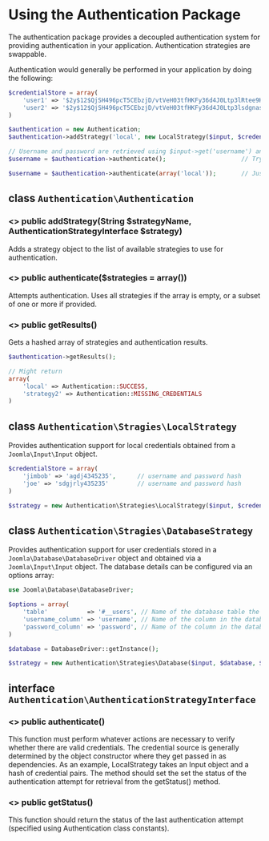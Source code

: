 # Using the Authentication Package

The authentication package provides a decoupled authentication system for providing authentication in your 
application.  Authentication strategies are swappable.

Authentication would generally be performed in your application by doing the following:

```php
$credentialStore = array(
	'user1' => '$2y$12$QjSH496pcT5CEbzjD/vtVeH03tfHKFy36d4J0Ltp3lRtee9HDxY3K',
	'user2' => '$2y$12$QjSH496pcT5CEbzjD/vtVeH03tfHKFy36d4J0Ltp3lsdgnasdfasd'
)

$authentication = new Authentication;
$authentication->addStrategy('local', new LocalStrategy($input, $credentialStore));

// Username and password are retrieved using $input->get('username') and $input->get('password') respectively.
$username = $authentication->authenticate();                     // Try all strategies

$username = $authentication->authenticate(array('local'));       // Just use the 'local' strategy
```



## class `Authentication\Authentication`

### <> public addStrategy(String $strategyName, AuthenticationStrategyInterface $strategy)

Adds a strategy object to the list of available strategies to use for authentication.


### <> public authenticate($strategies = array())

Attempts authentication.  Uses all strategies if the array is empty, or a subset of one or more if provided.


### <> public getResults()

Gets a hashed array of strategies and authentication results.

```php
$authentication->getResults();

// Might return
array(
	'local' => Authentication::SUCCESS,
	'strategy2' => Authentication::MISSING_CREDENTIALS
)
```


## class `Authentication\Stragies\LocalStrategy`

Provides authentication support for local credentials obtained from a ```Joomla\Input\Input``` object.

```php
$credentialStore = array(
	'jimbob' => 'agdj4345235',		// username and password hash
	'joe' => 'sdgjrly435235'		// username and password hash
)

$strategy = new Authentication\Strategies\LocalStrategy($input, $credentialStore);
```


## class `Authentication\Stragies\DatabaseStrategy`

Provides authentication support for user credentials stored in a ```Joomla\Database\DatabaseDriver``` object
and obtained via a ```Joomla\Input\Input``` object.  The database details can be configured via an options array:

```php
use Joomla\Database\DatabaseDriver;

$options = array(
	'table'           => '#__users', // Name of the database table the user data is stored in
	'username_column' => 'username', // Name of the column in the database containing usernames
	'password_column' => 'password', // Name of the column in the database containing passwords
)

$database = DatabaseDriver::getInstance();

$strategy = new Authentication\Strategies\Database($input, $database, $options);
```


## interface `Authentication\AuthenticationStrategyInterface`

### <> public authenticate()

This function must perform whatever actions are necessary to verify whether there are valid credentials.  The
credential source is generally determined by the object constructor where they get passed in as dependencies.
As an example, LocalStrategy takes an Input object and a hash of credential pairs.  The method should set the
set the status of the authentication attempt for retrieval from the getStatus() method.


### <> public getStatus()

This function should return the status of the last authentication attempt (specified using Authentication class
constants).
